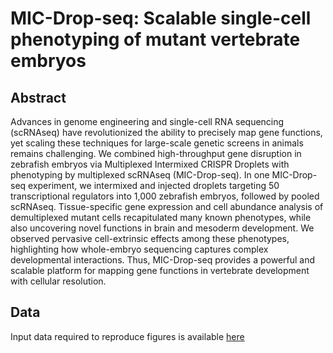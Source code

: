 #  MIC-Drop-seq: Scalable single-cell phenotyping of mutant vertebrate embryos

## Abstract

Advances in genome engineering and single-cell RNA sequencing (scRNAseq) have revolutionized the ability to precisely map gene functions, yet scaling these techniques for large-scale genetic screens in animals remains challenging. We combined high-throughput gene disruption in zebrafish embryos via Multiplexed Intermixed CRISPR Droplets with phenotyping by multiplexed scRNAseq (MIC-Drop-seq). In one MIC-Drop-seq experiment, we intermixed and injected droplets targeting 50 transcriptional regulators into 1,000 zebrafish embryos, followed by pooled scRNAseq. Tissue-specific gene expression and cell abundance analysis of demultiplexed mutant cells recapitulated many known phenotypes, while also uncovering novel functions in brain and mesoderm development. We observed pervasive cell-extrinsic effects among these phenotypes, highlighting how whole-embryo sequencing captures complex developmental interactions. Thus, MIC-Drop-seq provides a powerful and scalable platform for mapping gene functions in vertebrate development with cellular resolution.


## Data

Input data required to reproduce figures is available [here](https://drive.google.com/file/d/1_s4SJdaYLeF-0qQSutJPpQfDakyEfRVV/view?usp=drive_link)


